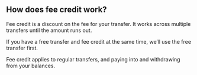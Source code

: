## How does fee credit work?  
Fee credit is a discount on the fee for your transfer. It works across multiple transfers until the amount runs out.

If you have a free transfer and fee credit at the same time, we’ll use the free transfer first.

Fee credit applies to regular transfers, and paying into and withdrawing from your balances.